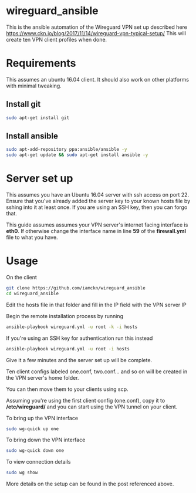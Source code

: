 # wireguard_ansible

This is the ansible automation of the Wireguard VPN set up described here https://www.ckn.io/blog/2017/11/14/wireguard-vpn-typical-setup/
This will create ten VPN client profiles when done.

# Requirements

This assumes an ubuntu 16.04 client. It should also work on other platforms with minimal tweaking.

## Install git
```bash
sudo apt-get install git
```

## Install ansible
```bash
sudo apt-add-repository ppa:ansible/ansible -y
sudo apt-get update && sudo apt-get install ansible -y
```

# Server set up

This assumes you have an Ubuntu 16.04 server with ssh access on port 22.
Ensure that you've already added the server key to your known hosts file by sshing into it at least once.
If you are using an SSH key, then you can forgo that.

This guide assumes assumes your VPN server's internet facing interface is **eth0**. If otherwise change the interface name in line **59** of the **firewall.yml** file to what you have.

# Usage

On the client

```bash
git clone https://github.com/iamckn/wireguard_ansible
cd wireguard_ansible
```

Edit the hosts file in that folder and fill in the IP field with the VPN server IP

Begin the remote installation process by running

```bash
ansible-playbook wireguard.yml -u root -k -i hosts
```

If you're using an SSH key for authentication run this instead

```bash
ansible-playbook wireguard.yml -u root -i hosts
```

Give it a few minutes and the server set up will be complete.

Ten client configs labeled one.conf, two.conf... and so on will be created in the VPN server's home folder.

You can then move them to your clients using scp.

Assuming you're using the first client config (one.conf), copy it to **/etc/wireguard/** and you can start using the VPN tunnel on your client.

To bring up the VPN interface 
```bash
sudo wg-quick up one
```


To bring down the VPN interface
```bash
sudo wg-quick down one
```

To view connection details
```bash
sudo wg show
```

More details on the setup can be found in the post referenced above.
